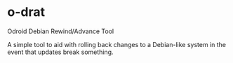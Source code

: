 o-drat
======

Odroid Debian Rewind/Advance Tool

A simple tool to aid with rolling back changes to a Debian-like system
in the event that updates break something.
